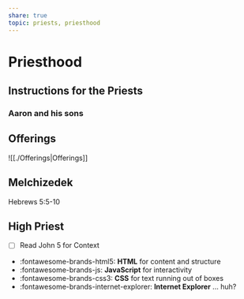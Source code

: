 ```yaml
---
share: true
topic: priests, priesthood
---
```



# Priesthood


## Instructions for the Priests

### Aaron and his sons

## Offerings

![[./Offerings|Offerings]]


## Melchizedek 

Hebrews 5:5-10



## High Priest

- [ ] Read John 5 for Context



<div class="grid cards" markdown>

- :fontawesome-brands-html5: __HTML__ for content and structure
- :fontawesome-brands-js: __JavaScript__ for interactivity
- :fontawesome-brands-css3: __CSS__ for text running out of boxes
- :fontawesome-brands-internet-explorer: __Internet Explorer__ ... huh?

</div>